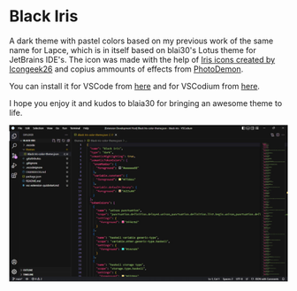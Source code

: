 # Black Iris

A dark theme with pastel colors based on my previous work of the same name for Lapce, which is in itself based on blai30's Lotus theme for JetBrains IDE's.
The icon was made with the help of <a href="https://www.flaticon.com/free-icons/iris" title="iris icons">Iris icons created by Icongeek26</a> and copius ammounts of effects from [PhotoDemon](https://github.com/tannerhelland/PhotoDemon).

You can install it for VSCode from [here](https://marketplace.visualstudio.com/items?itemName=p-yukusai.black-iris) and for VSCodium from [here](https://open-vsx.org/extension/p-yukusai/black-iris).

I hope you enjoy it and kudos to blaia30 for bringing an awesome theme to life.

![screenshot](Screenshot.jpg)
